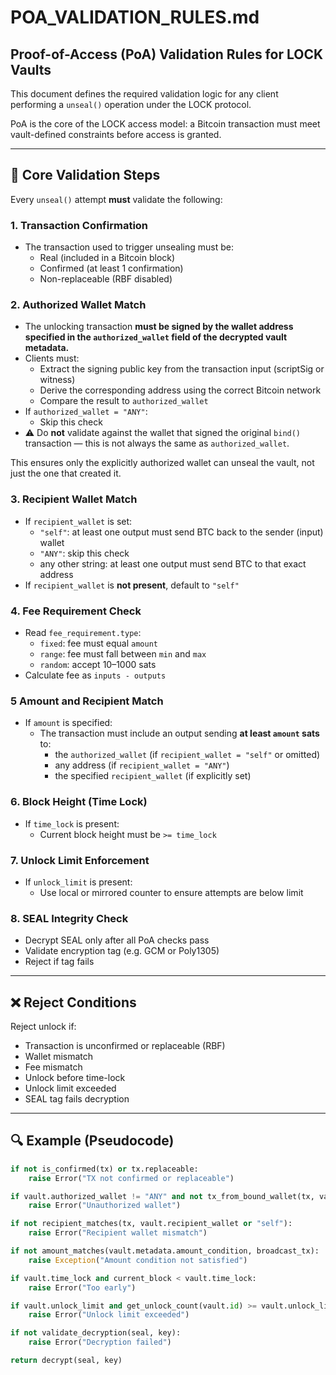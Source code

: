 # POA_VALIDATION_RULES.md

## Proof-of-Access (PoA) Validation Rules for LOCK Vaults

This document defines the required validation logic for any client performing a `unseal()` operation under the LOCK protocol.

PoA is the core of the LOCK access model: a Bitcoin transaction must meet vault-defined constraints before access is granted.

---

## 🔐 Core Validation Steps

Every `unseal()` attempt **must** validate the following:

### 1. **Transaction Confirmation**
- The transaction used to trigger unsealing must be:
  - Real (included in a Bitcoin block)
  - Confirmed (at least 1 confirmation)
  - Non-replaceable (RBF disabled)

### 2. **Authorized Wallet Match**

- The unlocking transaction **must be signed by the wallet address specified in the `authorized_wallet` field of the decrypted vault metadata.**
- Clients must:
  - Extract the signing public key from the transaction input (scriptSig or witness)
  - Derive the corresponding address using the correct Bitcoin network
  - Compare the result to `authorized_wallet`
- If `authorized_wallet = "ANY"`:
  - Skip this check
- ⚠️ Do **not** validate against the wallet that signed the original `bind()` transaction — this is not always the same as `authorized_wallet`.

This ensures only the explicitly authorized wallet can unseal the vault, not just the one that created it.

### 3. **Recipient Wallet Match**
- If `recipient_wallet` is set:
  - `"self"`: at least one output must send BTC back to the sender (input) wallet
  - `"ANY"`: skip this check
  - any other string: at least one output must send BTC to that exact address
- If `recipient_wallet` is **not present**, default to `"self"`


### 4. **Fee Requirement Check**
- Read `fee_requirement.type`:
  - `fixed`: fee must equal `amount`
  - `range`: fee must fall between `min` and `max`
  - `random`: accept 10–1000 sats
- Calculate fee as `inputs - outputs`

### 5 **Amount and Recipient Match**
- If `amount` is specified:
  - The transaction must include an output sending **at least `amount` sats** to:
    - the `authorized_wallet` (if `recipient_wallet = "self"` or omitted)
    - any address (if `recipient_wallet = "ANY"`)
    - the specified `recipient_wallet` (if explicitly set)

### 6. **Block Height (Time Lock)**
- If `time_lock` is present:
  - Current block height must be `>= time_lock`

### 7. **Unlock Limit Enforcement**
- If `unlock_limit` is present:
  - Use local or mirrored counter to ensure attempts are below limit

### 8. **SEAL Integrity Check**
- Decrypt SEAL only after all PoA checks pass
- Validate encryption tag (e.g. GCM or Poly1305)
- Reject if tag fails

---

## ❌ Reject Conditions

Reject unlock if:
- Transaction is unconfirmed or replaceable (RBF)
- Wallet mismatch
- Fee mismatch
- Unlock before time-lock
- Unlock limit exceeded
- SEAL tag fails decryption

---

## 🔍 Example (Pseudocode)

```python
if not is_confirmed(tx) or tx.replaceable:
    raise Error("TX not confirmed or replaceable")

if vault.authorized_wallet != "ANY" and not tx_from_bound_wallet(tx, vault.authorized_wallet):
    raise Error("Unauthorized wallet")

if not recipient_matches(tx, vault.recipient_wallet or "self"):
    raise Error("Recipient wallet mismatch")

if not amount_matches(vault.metadata.amount_condition, broadcast_tx):
    raise Exception("Amount condition not satisfied")

if vault.time_lock and current_block < vault.time_lock:
    raise Error("Too early")

if vault.unlock_limit and get_unlock_count(vault.id) >= vault.unlock_limit:
    raise Error("Unlock limit exceeded")

if not validate_decryption(seal, key):
    raise Error("Decryption failed")

return decrypt(seal, key)
